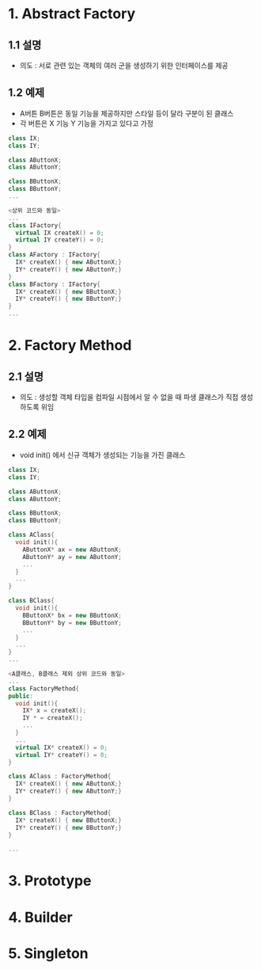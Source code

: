 # 1. Abstract Factory
## 1.1 설명
- 의도 : 서로 관련 있는 객체의 여러 군을 생성하기 위한 인터페이스를 제공
  
## 1.2 예제
- A버튼 B버튼은 동일 기능을 제공하지만 스타일 등이 달라 구분이 된 클래스
- 각 버튼은 X 기능 Y 기능을 가지고 있다고 가정

```cpp
class IX;
class IY;

class AButtonX;
class AButtonY;

class BButtonX;
class BButtonY;
...
```

```cpp
<상위 코드와 동일>
...
class IFactory{
  virtual IX createX() = 0;
  virtual IY createY() = 0;
}
class AFactory : IFactory{
  IX* createX() { new AButtonX;}
  IY* createY() { new AButtonY;}
}
class BFactory : IFactory{
  IX* createX() { new BButtonX;}
  IY* createY() { new BButtonY;}
}
...
```
  

# 2. Factory Method
## 2.1 설명
- 의도 : 생성할 객체 타입을 컴파일 시점에서 알 수 없을 때 파생 클래스가 직접 생성하도록 위임
  
## 2.2 예제
- void init() 에서 신규 객체가 생성되는 기능을 가진 클래스

```cpp
class IX;
class IY;

class AButtonX;
class AButtonY;

class BButtonX;
class BButtonY;

class AClass{
  void init(){
    AButtonX* ax = new AButtonX;
    AButtonY* ay = new AButtonY;
    ...
  }
  ...
}

class BClass{
  void init(){
    BButtonX* bx = new BButtonX;
    BButtonY* by = new BButtonY;
    ...
  }
  ...
}
...
```

```cpp
<A클래스, B클래스 제외 상위 코드와 동일> 
...
class FactoryMethod{
public:
  void init(){
    IX* x = createX();
    IY * = createX();
    ...
  }
  ...
  virtual IX* createX() = 0;
  virtual IY* createY() = 0;
}

class AClass : FactoryMethod{
  IX* createX() { new AButtonX;}
  IY* createY() { new AButtonY;}
}

class BClass : FactoryMethod{
  IX* createX() { new BButtonX;}
  IY* createY() { new BButtonY;}
}

...
```

# 3. Prototype

# 4. Builder

# 5. Singleton

